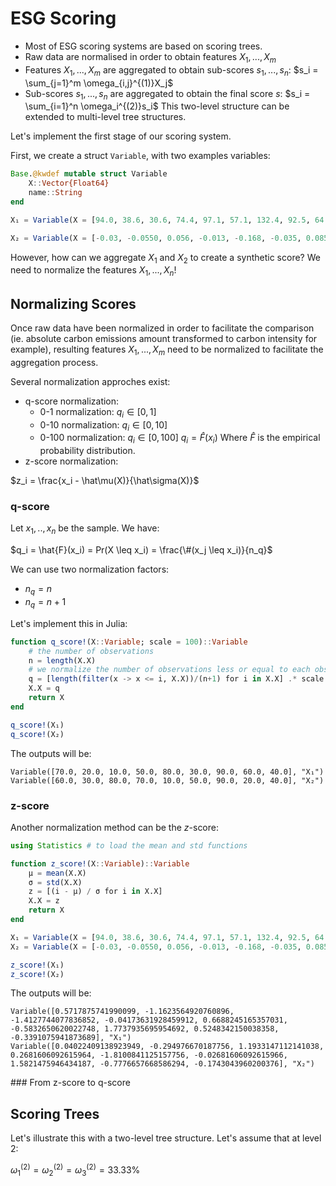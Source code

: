 # ESG Scoring

- Most of ESG scoring systems are based on scoring trees. 
- Raw data are normalised in order to obtain features $X_1,...,X_m$
- Features $X_1,...,X_m$ are aggregated to obtain sub-scores $s_1,...,s_n$:
$s_i = \sum_{j=1}^m \omega_{i,j}^{(1)}X_j$
- Sub-scores $s_1,...,s_n$ are aggregated to obtain the final score $s$:
$s_i = \sum_{i=1}^n \omega_i^{(2)}s_i$
This two-level structure can be extended to multi-level tree structures.

Let's implement the first stage of our scoring system.

First, we create a struct `Variable`, with two examples variables:
```julia
Base.@kwdef mutable struct Variable
    X::Vector{Float64}
    name::String 
end

X₁ = Variable(X = [94.0, 38.6, 30.6, 74.4, 97.1, 57.1, 132.4, 92.5, 64.9], name = "X₁") 

X₂ = Variable(X = [-0.03, -0.0550, 0.056, -0.013, -0.168, -0.035, 0.0850, -0.0910, -0.0460], name = "X₂")
```

However, how can we aggregate $X_1$ and $X_2$ to create a synthetic score? We need to normalize the features $X_1, ..., X_n$!


## Normalizing Scores

Once raw data have been normalized in order to facilitate the comparison (ie. absolute carbon emissions amount transformed to carbon intensity for example), resulting features $X_1, ..., X_m$ need to be normalized to facilitate the aggregation process.


Several normalization approches exist:

- q-score normalization:
  - 0-1 normalization: $q_i \in [0,1]$
  - 0-10 normalization: $q_i \in [0,10]$
  - 0-100 normalization: $q_i \in [0,100]$
$q_i = \hat F(x_i)$
Where $\hat F$ is the empirical probability distribution.
- z-score normalization:

$z_i = \frac{x_i - \hat\mu(X)}{\hat\sigma(X)}$

### q-score

Let $x_1, .., x_n$ be the sample. We have:

$q_i = \hat{F}(x_i) = Pr(X \leq x_i) = \frac{\#(x_j \leq x_i)}{n_q}$

We can use two normalization factors:

- $n_q = n$
- $n_q = n + 1$

Let's implement this in Julia:
```julia
function q_score!(X::Variable; scale = 100)::Variable 
    # the number of observations
    n = length(X.X)
    # we normalize the number of observations less or equal to each observation by n + 1 (the second normalization factor)
    q = [length(filter(x -> x <= i, X.X))/(n+1) for i in X.X] .* scale
    X.X = q
    return X
end

q_score!(X₁)
q_score!(X₂)
```

The outputs will be:
```
Variable([70.0, 20.0, 10.0, 50.0, 80.0, 30.0, 90.0, 60.0, 40.0], "X₁")
Variable([60.0, 30.0, 80.0, 70.0, 10.0, 50.0, 90.0, 20.0, 40.0], "X₂")
```
### z-score

Another normalization method can be the $z$-score:
```julia
using Statistics # to load the mean and std functions

function z_score!(X::Variable)::Variable
    μ = mean(X.X)
    σ = std(X.X)
    z = [(i - μ) / σ for i in X.X]
    X.X = z
    return X
end

X₁ = Variable(X = [94.0, 38.6, 30.6, 74.4, 97.1, 57.1, 132.4, 92.5, 64.9], name = "X₁") 
X₂ = Variable(X = [-0.03, -0.0550, 0.056, -0.013, -0.168, -0.035, 0.0850, -0.0910, -0.0460], name = "X₂")

z_score!(X₁)
z_score!(X₂)
```

The outputs will be:
```
Variable([0.5717875741990099, -1.1623564920760896, -1.4127744077836852, -0.04173631928459912, 0.6688245165357031, -0.5832650620022748, 1.7737935695954692, 0.5248342150038358, -0.3391075941873689], "X₁")
Variable([0.04022409138923949, -0.294976670187756, 1.1933147112141038, 0.2681606092615964, -1.8100841125157756, -0.02681606092615966, 1.5821475946434187, -0.7776657668586294, -0.1743043960200376], "X₂")
```

### From z-score to q-score



## Scoring Trees 

Let's illustrate this with a two-level tree structure.
Let's assume that at level 2:

$\omega_1^{(2)} = \omega_2^{(2)} = \omega_3^{(2)} = 33.33\%$

